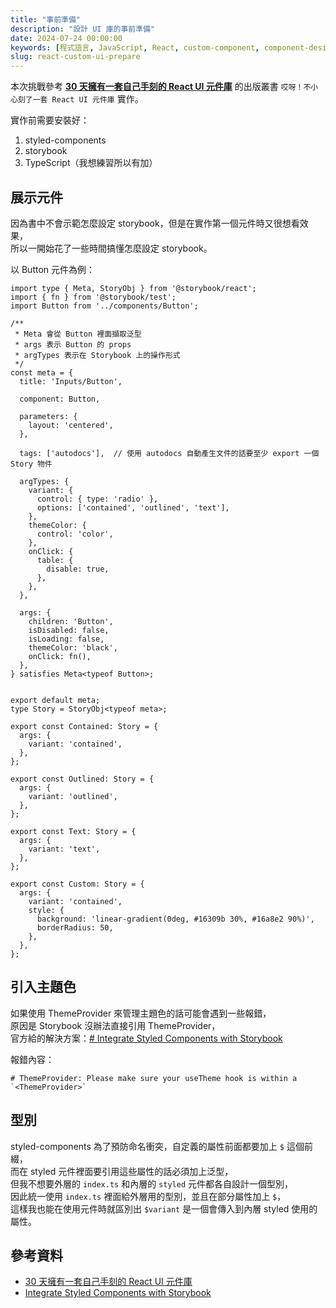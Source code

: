 ```yaml
---
title: "事前準備"
description: "設計 UI 庫的事前準備"
date: 2024-07-24 00:00:00
keywords: [程式語言, JavaScript, React, custom-component, component-design, storybook]
slug: react-custom-ui-prepare
---
```


本次挑戰參考 **[30 天擁有一套自己手刻的 React UI 元件庫](https://ithelp.ithome.com.tw/articles/10263591)** 
的出版叢書 `哎呀！不小心刻了一套 React UI 元件庫` 實作。

實作前需要安裝好：
1. styled-components
2. storybook
3. TypeScript（我想練習所以有加）

## 展示元件

因為書中不會示範怎麼設定 storybook，但是在實作第一個元件時又很想看效果，  
所以一開始花了一些時間搞懂怎麼設定 storybook。

以 Button 元件為例：

```tsx
import type { Meta, StoryObj } from '@storybook/react';
import { fn } from '@storybook/test';
import Button from '../components/Button';

/**
 * Meta 會從 Button 裡面擷取泛型
 * args 表示 Button 的 props
 * argTypes 表示在 Storybook 上的操作形式
 */
const meta = {
  title: 'Inputs/Button',

  component: Button,

  parameters: {
    layout: 'centered',
  },

  tags: ['autodocs'],  // 使用 autodocs 自動產生文件的話要至少 export 一個 Story 物件
  
  argTypes: {
    variant: {
      control: { type: 'radio' },
      options: ['contained', 'outlined', 'text'],
    },
    themeColor: {
      control: 'color',
    },
    onClick: {
      table: {
        disable: true,
      },
    },
  },

  args: {
    children: 'Button',
    isDisabled: false,
    isLoading: false,
    themeColor: 'black',
    onClick: fn(),
  },
} satisfies Meta<typeof Button>;


export default meta;
type Story = StoryObj<typeof meta>;

export const Contained: Story = {
  args: {
    variant: 'contained',
  },
};

export const Outlined: Story = {
  args: {
    variant: 'outlined',
  },
};

export const Text: Story = {
  args: {
    variant: 'text',
  },
};

export const Custom: Story = {
  args: {
    variant: 'contained',
    style: {
      background: 'linear-gradient(0deg, #16309b 30%, #16a8e2 90%)',
      borderRadius: 50,
    },
  },
};
```

## 引入主題色

如果使用 ThemeProvider 來管理主題色的話可能會遇到一些報錯，  
原因是 Storybook 沒辦法直接引用 ThemeProvider，  
官方給的解決方案：[# Integrate Styled Components with Storybook](https://storybook.js.org/recipes/styled-components)

報錯內容：

```
# ThemeProvider: Please make sure your useTheme hook is within a `<ThemeProvider>`
```

## 型別

styled-components 為了預防命名衝突，自定義的屬性前面都要加上 `$` 這個前綴，  
而在 styled 元件裡面要引用這些屬性的話必須加上泛型，  
但我不想要外層的 `index.ts` 和內層的 `styled` 元件都各自設計一個型別，  
因此統一使用 `index.ts` 裡面給外層用的型別，並且在部分屬性加上 `$`，  
這樣我也能在使用元件時就區別出 `$variant` 是一個會傳入到內層 styled 使用的屬性。

## 參考資料

- [30 天擁有一套自己手刻的 React UI 元件庫](https://ithelp.ithome.com.tw/articles/10263591) 
- [Integrate Styled Components with Storybook](https://storybook.js.org/recipes/styled-components)
